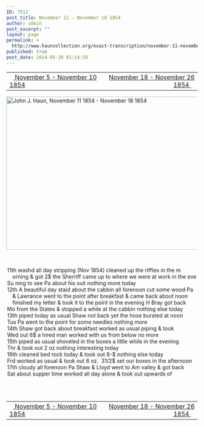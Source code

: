 ```yaml
---
ID: 7512
post_title: November 11 – November 18 1854
author: admin
post_excerpt: ""
layout: page
permalink: >
  http://www.hauncollection.org/exact-transcription/november-11-november-18-1854/
published: true
post_date: 2014-05-20 01:14:58
---
```

<table style="width: 100%;" align="center">
<tbody>
<tr>
<td width="50%"><a title="November 5 – November 10 1854" href="http://www.hauncollection.org/version-2/version-ii-series-i/november-5-november-10-1854/"><img src="https://lh3.googleusercontent.com/-EFJpxxNiPNw/VqgtWBCZrMI/AAAAAAAAAFU/WfY4lPFWWkg/s800-Ic42/Soeb-Plain-Arrows-8-10px.png" alt="" width="10" height="10" /> November 5 - November 10 1854</a></td>
<td style="text-align: right;"><a title="November 18 – November 26 1854" href="http://www.hauncollection.org/version-2/version-ii-series-i/november-18-november-26-1854/"> November 18 - November 26 1854 <img src="https://lh3.googleusercontent.com/-67k0cYlpXHw/VqgtWKz1MXI/AAAAAAAAAFU/k9PW_Piyurk/s800-Ic42/Soeb-Plain-Arrows-5-10px.png" alt="" width="10" height="10" /></a></td>
</tr>
</tbody>
</table>
<a href="http://www.hauncollection.org/wp-content/uploads/John Haun/JJH_063_November 11 1854 - November 18 1854.JPG" target="_blank" rel="noopener"><img class="alignnone wp-image-2293 size-large" src="http://www.hauncollection.org/wp-content/uploads/John Haun/JJH_063_November 11 1854 - November 18 1854-1024x682.jpg" alt="John J. Haun, November 11 1854 - November 18 1854" width="604" height="402" /></a>

&nbsp;
<div style="text-indent: -1em; padding-left: 16px;">11th washd all day stripping (Nov 1854) cleaned up the riffles in the m
orning &amp; got 2$ the Sherriff came up to where we were at work in the eve</div>
<div style="text-indent: -1em; padding-left: 16px;">Su ning to see Pa about his suit nothing more today</div>
<div style="text-indent: -1em; padding-left: 16px;">12th A beautiful day staid about the cabbin all forenoon cut some wood
Pa &amp; Lawrance went to the point after breakfast &amp; came back about noon
finished my letter &amp; took it to the point in the evening H Bray got back</div>
<div style="text-indent: -1em; padding-left: 16px;">Mo from the States &amp; stopped a while at the cabbin nothing else today</div>
<div style="text-indent: -1em; padding-left: 16px;">13th piped today as usual Shaw not back yet the hose bursted at noon</div>
<div style="text-indent: -1em; padding-left: 16px;">Tus Pa went to the point for some needles nothing more</div>
<div style="text-indent: -1em; padding-left: 16px;">14th Shaw got back about breakfast worked as usual piping &amp; took</div>
<div style="text-indent: -1em; padding-left: 16px;">Wed out 6$ a hired man worked with us from below no more</div>
<div style="text-indent: -1em; padding-left: 16px;">15th piped as usual shoveled in the boxes a little while in the evening</div>
<div style="text-indent: -1em; padding-left: 16px;">Thr &amp; took out 2 oz nothing interesting today</div>
<div style="text-indent: -1em; padding-left: 16px;">16th cleaned bed rock today &amp; took out 8-$ nothing else today</div>
<div style="text-indent: -1em; padding-left: 16px;">Frd worked as usual &amp; took out 6 oz.  31/2$ set our boxes in the afternoon</div>
<div style="text-indent: -1em; padding-left: 16px;">17th cloudy all forenoon Pa Shaw &amp; Lloyd went to Am valley &amp; got back</div>
<div style="text-indent: -1em; padding-left: 16px;">Sat about supper time worked all day alone &amp; took out upwards of</div>
&nbsp;

&nbsp;
<table style="width: 100%;" align="center">
<tbody>
<tr>
<td width="50%"><a title="November 5 – November 10 1854" href="http://www.hauncollection.org/version-2/version-ii-series-i/november-5-november-10-1854/"><img src="https://lh3.googleusercontent.com/-EFJpxxNiPNw/VqgtWBCZrMI/AAAAAAAAAFU/WfY4lPFWWkg/s800-Ic42/Soeb-Plain-Arrows-8-10px.png" alt="" width="10" height="10" /> November 5 - November 10 1854</a></td>
<td style="text-align: right;"><a title="November 18 – November 26 1854" href="http://www.hauncollection.org/version-2/version-ii-series-i/november-18-november-26-1854/"> November 18 - November 26 1854 <img src="https://lh3.googleusercontent.com/-67k0cYlpXHw/VqgtWKz1MXI/AAAAAAAAAFU/k9PW_Piyurk/s800-Ic42/Soeb-Plain-Arrows-5-10px.png" alt="" width="10" height="10" /></a></td>
</tr>
</tbody>
</table>